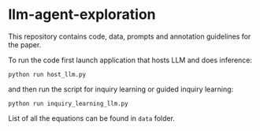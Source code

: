# llm-agent-exploration

This repository contains code, data, prompts and annotation guidelines for the paper.

To run the code first launch application that hosts LLM and does inference:

`python run host_llm.py`

and then run the script for inquiry learning or guided inquiry learning:

`python run inquiry_learning_llm.py`

List of all the equations can be found in `data` folder.